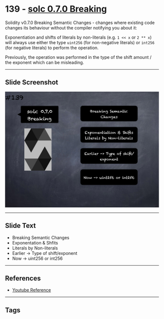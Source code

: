# 139 - [solc 0.7.0 Breaking](solc%200.7.0%20Breaking.md)
Solidity v0.7.0 Breaking Semantic Changes - changes where existing code changes its behaviour without the compiler notifying you about it:

Exponentiation and shifts of literals by non-literals (e.g. `1 << x` or `2 ** x`) will always use either the type `uint256` (for non-negative literals) or `int256` (for negative literals) to perform the operation. 

Previously, the operation was performed in the type of the shift amount / the exponent which can be misleading.

___
## Slide Screenshot
![139.png](../../images/3.%20Solidity%20201/139.png)
___
## Slide Text
- Breaking Semantic Changes
- Exponentation & Shfits
- Literals by Non-literals
- Earlier -> Type of shift/exponent
- Now -> uint256 or int256
___
## References
- [Youtube Reference](https://youtu.be/TqMIbouwePE?t=1933)
___
## Tags